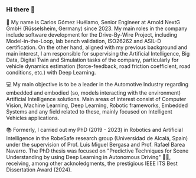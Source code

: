 ### Hi there 👋

🎩 My name is Carlos Gómez Huélamo, Senior Engineer at Arnold NextG GmbH (Rüsselsheim, Germany) since 2023. My main roles in the company include software development for the Drive-By-Wire Project, including Model-in-the-Loop, lab bench validation, ISO26262 and ASIL-D certification. On the other hand, aligned with my previous background and main interest, I am responsible for supervising the Artificial Intelligence, Big Data, Digital Twin and Simulation tasks of the company, particularly for vehicle dynamics estimation (force-feedback, road friction coefficient, road conditions, etc.) with Deep Learning. 

💻 My main objective is to be a leader in the Automotive Industry regarding embedded and embodied (so, models interacting with the environment) Artificial Intelligence solutions. Main areas of interest consist of Computer Vision, Machine Learning, Deep Learning, Robotic frameworks, Embedded Systems and any field related to these, mainly focused on Intelligent Vehicles applications.

📚 Formerly, I carried out my PhD (2019 - 2023) in Robotics and Artificial Intelligence in the RobeSafe research group (Universidad de Alcalá, Spain) under the supervision of Prof. Luis Miguel Bergasa and Prof. Rafael Barea Navarro. The PhD thesis was focused on "Predictive Techniques for Scene Understanding by using Deep Learning in Autonomous Driving" 🚗🤖, receiving, among other acknoledgments, the prestigious IEEE ITS Best Dissertation Award (2024). 

<!--
https://carlosgomezhuelamo.wordpress.com/

**Cram3r95/Cram3r95** is a ✨ _special_ ✨ repository because its `README.md` (this file) appears on your GitHub profile.

Here are some ideas to get you started:

- 🔭 I’m currently working on ...
- 🌱 I’m currently learning ...
- 👯 I’m looking to collaborate on ...
- 🤔 I’m looking for help with ...
- 💬 Ask me about ...
- 📫 How to reach me: ...
- 😄 Pronouns: ...
- ⚡ Fun fact: ...
-->
